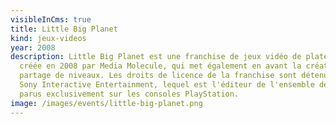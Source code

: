 ```yaml
---
visibleInCms: true
title: Little Big Planet
kind: jeux-videos
year: 2008
description: Little Big Planet est une franchise de jeux vidéo de plates-formes,
  créée en 2008 par Media Molecule, qui met également en avant la création et le
  partage de niveaux. Les droits de licence de la franchise sont détenus par
  Sony Interactive Entertainment, lequel est l'éditeur de l'ensemble des jeux,
  parus exclusivement sur les consoles PlayStation.
image: /images/events/little-big-planet.png
---
```

